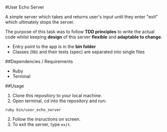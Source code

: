 #User Echo Server

A simple server which takes and returns user's input until they enter "exit" which ultimately stops the server.

The purpose of this task was to follow **TDD principles** to write the actual code whilst keeping **design** of this server **flexible** and **adaptable to change**.

* Entry point to the app is in the **bin folder**
* Classes (lib) and their tests (spec) are separated into single files

##Dependencies / Requirements
* Ruby
* Terminal

##Usage
1. Clone this repository to your local machine.
2. Open terminal, cd into the repository and run:

  ```
  ruby bin/user_echo_server
  ```

2. Follow the insructions on screen.
3. To exit the server, type `exit`.

